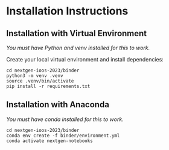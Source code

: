 # Installation Instructions

## Installation with Virtual Environment

*You must have Python and venv installed for this to work.*

Create your local virtual environment and install dependencies:

```
cd nextgen-ioos-2023/binder
python3 -m venv .venv
source .venv/bin/activate
pip install -r requirements.txt
```

## Installation with Anaconda

*You must have conda installed for this to work.*

```
cd nextgen-ioos-2023/binder
conda env create -f binder/environment.yml
conda activate nextgen-notebooks
```